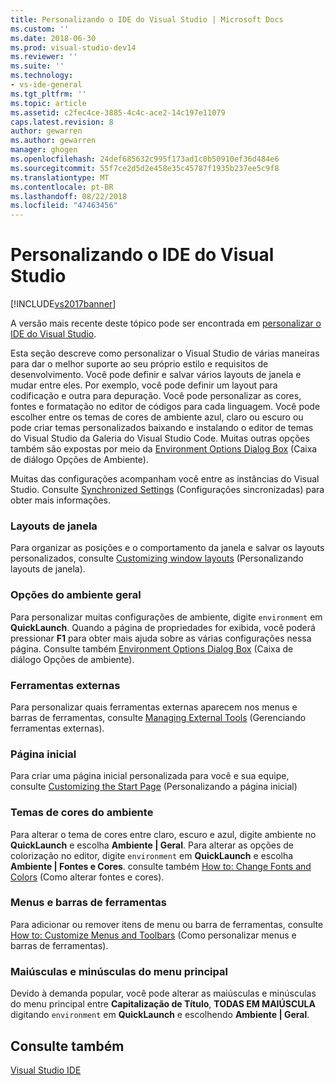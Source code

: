 ```yaml
---
title: Personalizando o IDE do Visual Studio | Microsoft Docs
ms.custom: ''
ms.date: 2018-06-30
ms.prod: visual-studio-dev14
ms.reviewer: ''
ms.suite: ''
ms.technology:
- vs-ide-general
ms.tgt_pltfrm: ''
ms.topic: article
ms.assetid: c2fec4ce-3885-4c4c-ace2-14c197e11079
caps.latest.revision: 8
author: gewarren
ms.author: gewarren
manager: ghogen
ms.openlocfilehash: 24def685632c995f173ad1c0b50910ef36d484e6
ms.sourcegitcommit: 55f7ce2d5d2e458e35c45787f1935b237ee5c9f8
ms.translationtype: MT
ms.contentlocale: pt-BR
ms.lasthandoff: 08/22/2018
ms.locfileid: "47463456"
---
```

# <a name="personalizing-the-visual-studio-ide"></a>Personalizando o IDE do Visual Studio
[!INCLUDE[vs2017banner](../includes/vs2017banner.md)]

A versão mais recente deste tópico pode ser encontrada em [personalizar o IDE do Visual Studio](https://docs.microsoft.com/visualstudio/ide/personalizing-the-visual-studio-ide).  
  
Esta seção descreve como personalizar o Visual Studio de várias maneiras para dar o melhor suporte ao seu próprio estilo e requisitos de desenvolvimento. Você pode definir e salvar vários layouts de janela e mudar entre eles. Por exemplo, você pode definir um layout para codificação e outra para depuração. Você pode personalizar as cores, fontes e formatação no editor de códigos para cada linguagem. Você pode escolher entre os temas de cores de ambiente azul, claro ou escuro ou pode criar temas personalizados baixando e instalando o editor de temas do Visual Studio da Galeria do Visual Studio Code. Muitas outras opções também são expostas por meio da [Environment Options Dialog Box](../ide/reference/environment-options-dialog-box.md) (Caixa de diálogo Opções de Ambiente).  
  
 Muitas das configurações acompanham você entre as instâncias do Visual Studio. Consulte [Synchronized Settings](../ide/synchronized-settings-in-visual-studio.md) (Configurações sincronizadas) para obter mais informações.  
   
### <a name="window-layouts"></a>Layouts de janela  
 Para organizar as posições e o comportamento da janela e salvar os layouts personalizados, consulte [Customizing window layouts](../ide/customizing-window-layouts-in-visual-studio.md) (Personalizando layouts de janela).  
  
### <a name="general-environment-options"></a>Opções do ambiente geral  
 Para personalizar muitas configurações de ambiente, digite `environment` em **QuickLaunch**. Quando a página de propriedades for exibida, você poderá pressionar **F1** para obter mais ajuda sobre as várias configurações nessa página. Consulte também [Environment Options Dialog Box](../ide/reference/environment-options-dialog-box.md) (Caixa de diálogo Opções de ambiente).  
  
### <a name="external-tools"></a>Ferramentas externas  
 Para personalizar quais ferramentas externas aparecem nos menus e barras de ferramentas, consulte [Managing External Tools](../ide/managing-external-tools.md) (Gerenciando ferramentas externas).  
  
### <a name="start-page"></a>Página inicial  
 Para criar uma página inicial personalizada para você e sua equipe, consulte [Customizing the Start Page](../ide/customizing-the-start-page-for-visual-studio.md) (Personalizando a página inicial)  
  
### <a name="environment-color-themes"></a>Temas de cores do ambiente  
 Para alterar o tema de cores entre claro, escuro e azul, digite ambiente no **QuickLaunch** e escolha **Ambiente &#124; Geral**. Para alterar as opções de colorização no editor, digite `environment` em **QuickLaunch** e escolha **Ambiente &#124; Fontes e Cores**. consulte também [How to: Change Fonts and Colors](../ide/how-to-change-fonts-and-colors-in-visual-studio.md) (Como alterar fontes e cores).  
  
### <a name="menus-and-toolbars"></a>Menus e barras de ferramentas  
 Para adicionar ou remover itens de menu ou barra de ferramentas, consulte [How to: Customize Menus and Toolbars](../ide/how-to-customize-menus-and-toolbars-in-visual-studio.md) (Como personalizar menus e barras de ferramentas).  
  
### <a name="main-menu-casing"></a>Maiúsculas e minúsculas do menu principal  
 Devido à demanda popular, você pode alterar as maiúsculas e minúsculas do menu principal entre **Capitalização de Título**, **TODAS EM MAIÚSCULA** digitando `environment` em **QuickLaunch** e escolhendo **Ambiente &#124; Geral**.  
  
## <a name="see-also"></a>Consulte também  
 [Visual Studio IDE](../ide/visual-studio-ide.md)





